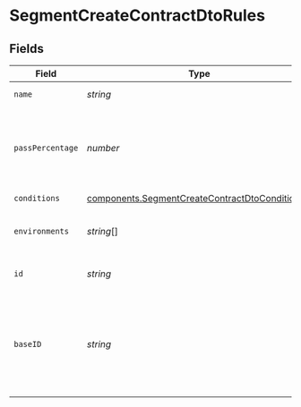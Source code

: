 # SegmentCreateContractDtoRules


## Fields

| Field                                                                                                            | Type                                                                                                             | Required                                                                                                         | Description                                                                                                      |
| ---------------------------------------------------------------------------------------------------------------- | ---------------------------------------------------------------------------------------------------------------- | ---------------------------------------------------------------------------------------------------------------- | ---------------------------------------------------------------------------------------------------------------- |
| `name`                                                                                                           | *string*                                                                                                         | :heavy_check_mark:                                                                                               | The name of this rule.                                                                                           |
| `passPercentage`                                                                                                 | *number*                                                                                                         | :heavy_check_mark:                                                                                               | Of the users that meet the conditions of this rule, what percent should return true.                             |
| `conditions`                                                                                                     | [components.SegmentCreateContractDtoConditions](../../models/components/segmentcreatecontractdtoconditions.md)[] | :heavy_check_mark:                                                                                               | N/A                                                                                                              |
| `environments`                                                                                                   | *string*[]                                                                                                       | :heavy_minus_sign:                                                                                               | The environments this rule is enabled for.                                                                       |
| `id`                                                                                                             | *string*                                                                                                         | :heavy_minus_sign:                                                                                               | The Statsig ID of this rule.                                                                                     |
| `baseID`                                                                                                         | *string*                                                                                                         | :heavy_minus_sign:                                                                                               | The base ID of this rule, i.e. without any added metadata. Will remain the exact same throughout                 |